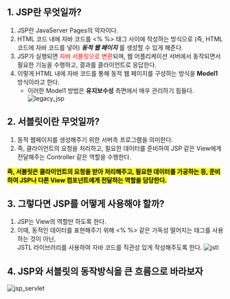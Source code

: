 ## 1. JSP란 무엇일까?
1. JSP란 JavaServer Pages의 약자이다.
2. HTML 코드 내에 자바 코드를 <% %> 태그 사이에 작성하는 방식으로 (즉, HTML 코드에 자바 코드를 넣어) _**동적 웹 페이지**_ 를 생성할 수 있게 해준다.
3. JSP가 실행되면 <span style="color: red">자바 서블릿으로 변환</span>되며, 웹 어플리케이션 서버에서 동작되면서 필요한 기능을 수행하고, 결과를 클라이언트로 응답한다.
4. 이렇게 HTML 내에 자바 코드를 통해 동적 웹 페이지를 구성하는 방식을 **Model1** 방식이라고 한다.
   * 이러한 Model1 방법은 __유지보수성__ 측면에서 매우 관리하기 힘들다.
     ![legacy_jsp](https://github.com/roovies/roovies/assets/119032680/b4912248-3546-441a-9280-3dc745bce39b)

## 2. 서블릿이란 무엇일까?
1. 동적 웹페이지를 생성해주기 위한 서버측 프로그램을 의미한다. 
2. 즉, 클라이언트의 요청을 처리하고, 필요한 데이터를 준비하여 JSP 같은 View에게 전달해주는 Controller 같은 역할을 수행한다.

<b><mark>즉, 서블릿은 클라이언트의 요청을 받아 처리해주고, 필요한 데이터를 가공하는 등, 준비하여 JSP나 다른 View 컴포넌트에게 전달하는 역할을 담당한다.</mark></b>

## 3. 그렇다면 JSP를 어떻게 사용해야 할까?
1. JSP는 View의 역할만 하도록 한다.
2. 이때, 동적인 데이터를 표현해주기 위해 <% %> 같은 가독성 떨어지는 태그를 사용하는 것이 아닌, <br> JSTL 라이브러리를 사용하여 자바 코드를 직관성 있게 작성해주도록 한다.
   ![jstl](https://github.com/roovies/roovies/assets/119032680/464de14f-9c92-428f-80c6-8af9ae3886ca)

## 4. JSP와 서블릿의 동작방식을 큰 흐름으로 바라보자
![jsp_servlet](https://github.com/roovies/roovies/assets/119032680/54aecb0c-d5d2-40b7-9d4e-763a3699cfab)
